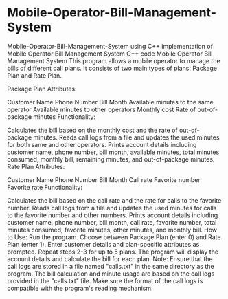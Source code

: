# Mobile-Operator-Bill-Management-System
Mobile-Operator-Bill-Management-System using C++
implementation of Mobile Operator Bill Management System C++ code Mobile Operator Bill Management System This program allows a mobile operator to manage the bills of different call plans. It consists of two main types of plans: Package Plan and Rate Plan.

Package Plan Attributes:

Customer Name Phone Number Bill Month Available minutes to the same operator Available minutes to other operators Monthly cost Rate of out-of-package minutes Functionality:

Calculates the bill based on the monthly cost and the rate of out-of-package minutes. Reads call logs from a file and updates the used minutes for both same and other operators. Prints account details including customer name, phone number, bill month, available minutes, total minutes consumed, monthly bill, remaining minutes, and out-of-package minutes. Rate Plan Attributes:

Customer Name Phone Number Bill Month Call rate Favorite number Favorite rate Functionality:

Calculates the bill based on the call rate and the rate for calls to the favorite number. Reads call logs from a file and updates the used minutes for calls to the favorite number and other numbers. Prints account details including customer name, phone number, bill month, call rate, favorite number, total minutes consumed, favorite minutes, other minutes, and monthly bill. How to Use: Run the program. Choose between Package Plan (enter 0) and Rate Plan (enter 1). Enter customer details and plan-specific attributes as prompted. Repeat steps 2-3 for up to 5 plans. The program will display the account details and calculate the bill for each plan. Note: Ensure that the call logs are stored in a file named "calls.txt" in the same directory as the program. The bill calculation and minute usage are based on the call logs provided in the "calls.txt" file. Make sure the format of the call logs is compatible with the program's reading mechanism.
